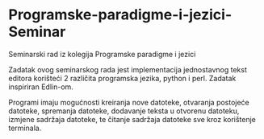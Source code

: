 # Programske-paradigme-i-jezici-Seminar
Seminarski rad iz kolegija Programske paradigme i jezici

Zadatak ovog seminarskog rada jest implementacija jednostavnog tekst editora korišteći 2 različita programska jezika, python i perl. Zadatak inspiriran Edlin-om.

Programi imaju mogućnosti kreiranja nove datoteke, otvaranja postojeće datoteke, spremanja datoteke, dodavanje teksta u otvorenu datoteku, izmjene sadržaja datoteke, te čitanje sadržaja datoteke sve kroz korištenje terminala.

